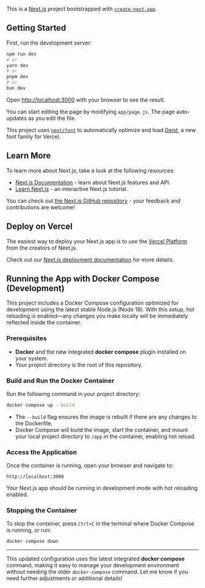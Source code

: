 This is a [Next.js](https://nextjs.org) project bootstrapped with [`create-next-app`](https://github.com/vercel/next.js/tree/canary/packages/create-next-app).

## Getting Started

First, run the development server:

```bash
npm run dev
# or
yarn dev
# or
pnpm dev
# or
bun dev
```

Open [http://localhost:3000](http://localhost:3000) with your browser to see the result.

You can start editing the page by modifying `app/page.js`. The page auto-updates as you edit the file.

This project uses [`next/font`](https://nextjs.org/docs/app/building-your-application/optimizing/fonts) to automatically optimize and load [Geist](https://vercel.com/font), a new font family for Vercel.

## Learn More

To learn more about Next.js, take a look at the following resources:

- [Next.js Documentation](https://nextjs.org/docs) - learn about Next.js features and API.
- [Learn Next.js](https://nextjs.org/learn) - an interactive Next.js tutorial.

You can check out [the Next.js GitHub repository](https://github.com/vercel/next.js) - your feedback and contributions are welcome!

## Deploy on Vercel

The easiest way to deploy your Next.js app is to use the [Vercel Platform](https://vercel.com/new?utm_medium=default-template&filter=next.js&utm_source=create-next-app&utm_campaign=create-next-app-readme) from the creators of Next.js.

Check out our [Next.js deployment documentation](https://nextjs.org/docs/app/building-your-application/deploying) for more details.

## Running the App with Docker Compose (Development)

This project includes a Docker Compose configuration optimized for development using the latest stable Node.js (Node 18). With this setup, hot reloading is enabled—any changes you make locally will be immediately reflected inside the container.

### Prerequisites

- **Docker** and the new integrated **docker compose** plugin installed on your system.
- Your project directory is the root of this repository.

### Build and Run the Docker Container

Run the following command in your project directory:

```bash
docker compose up --build
```

- The `--build` flag ensures the image is rebuilt if there are any changes to the Dockerfile.
- Docker Compose will build the image, start the container, and mount your local project directory to `/app` in the container, enabling hot reload.

### Access the Application

Once the container is running, open your browser and navigate to:

```
http://localhost:3000
```

Your Next.js app should be running in development mode with hot reloading enabled.

### Stopping the Container

To stop the container, press `Ctrl+C` in the terminal where Docker Compose is running, or run:

```bash
docker compose down
```

---

This updated configuration uses the latest integrated **docker compose** command, making it easy to manage your development environment without needing the older `docker-compose` command. Let me know if you need further adjustments or additional details!